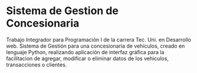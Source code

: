 # Sistema de Gestion de Concesionaria
Trabajo Integrador para Programación I de la carrera Tec. Uni. en Desarrollo web. 
Sistema de Gestión para una concesionaria de vehículos, creado en lenguaje Python, realizando aplicación de interfaz gráfica para la facilitacion de agregar, modificar o 
eliminar datos de los vehiculos, transacciones o clientes.
